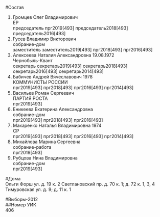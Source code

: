 #Состав  
1. Громцев Олег Владимирович  
    ЕР  
    председатель прг2019[493] председатель2018[493] председатель2016[493]  
2. Гусев Владимир Викторович  
    собрание-дом  
    заместитель заместитель2019[493] прг2018[493] прг2016[493]  
3. Алексеева Наталия Александровна 19.08.1972  
    Чернобыль-Квант  
    секретарь секретарь2019[493] секретарь2018[493] секретарь2016[493] секретарь2014[493]  
4. Бабичев Андрей Вячеславович 1978  
    КОММУНИСТЫ РОССИИ  
    прг2019[493] прг2018[493] прг2016[493] прг2014[493]  
5. Васильев Роман Сергеевич  
    ПАРТИЯ РОСТА  
    прг2019[493]  
6. Еникеева Екатерина Александровна  
    собрание-дом  
    прг2019[493] прг2018[493] прг2016[493]  
7. Макаренко Наталья Владимировна 1974  
    СР  
    прг2019[493] прг2018[493] прг2016[493] прг2014[493]  
8. Михайлова Марина Сергеевна  
    собрание-работа  
    прг2019[493]  
9. Рубцова Нина Владимировна  
    собрание-дом  
    прг2019[493]  
  
#Дома  
Ольги Форш ул. д. 19 к. 2 Светлановский пр. д. 70 к. 1; д. 72 к. 1, 3, 4 Тимуровская ул. д. 9; д. 11 к. 1  
  
#Выборы-2012  
##Номер УИК  
406  
